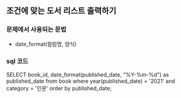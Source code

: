## 조건에 맞는 도서 리스트 출력하기

### 문제에서 사용되는 문법
- date_format(컬럼명, 양식)

### sql 코드

SELECT book_id, date_format(published_date, "%Y-%m-%d") as published_date
from book
where year(published_date) = '2021' and category = '인문'
order by published_date;